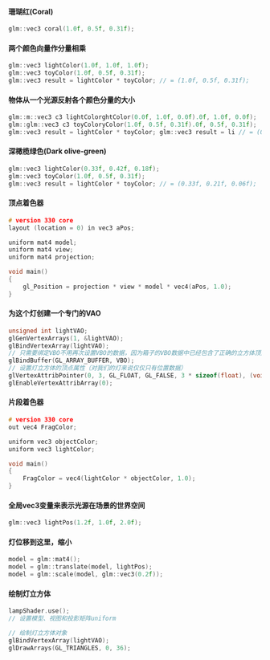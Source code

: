 #### 珊瑚红(Coral)
```c
glm::vec3 coral(1.0f, 0.5f, 0.31f);
```

#### 两个颜色向量作分量相乘
```c
glm::vec3 lightColor(1.0f, 1.0f, 1.0f);
glm::vec3 toyColor(1.0f, 0.5f, 0.31f);
glm::vec3 result = lightColor * toyColor; // = (1.0f, 0.5f, 0.31f);
```

#### 物体从一个光源反射各个颜色分量的大小
```c
glm::m::vec3 c3 lightColorghtColor(0.0f, 1.0f, 0.0f).0f, 1.0f, 0.0f);
glm::glm::vec3 c3 toyColoryColor(1.0f, 0.5f, 0.31f).0f, 0.5f, 0.31f);
glm::vec3 result = lightColor * toyColor; glm::vec3 result = li // = (0.0f, 0.5f, 0.0f);
```

#### 深橄榄绿色(Dark olive-green)
```c
glm::vec3 lightColor(0.33f, 0.42f, 0.18f);
glm::vec3 toyColor(1.0f, 0.5f, 0.31f);
glm::vec3 result = lightColor * toyColor; // = (0.33f, 0.21f, 0.06f);
```

#### 顶点着色器
```c
# version 330 core
layout (location = 0) in vec3 aPos;

uniform mat4 model;
uniform mat4 view;
uniform mat4 projection;

void main()
{
    gl_Position = projection * view * model * vec4(aPos, 1.0);
}
```

#### 为这个灯创建一个专门的VAO
```c
unsigned int lightVAO;
glGenVertexArrays(1, &lightVAO);
glBindVertexArray(lightVAO);
// 只需要绑定VBO不用再次设置VBO的数据，因为箱子的VBO数据中已经包含了正确的立方体顶点数据
glBindBuffer(GL_ARRAY_BUFFER, VBO);
// 设置灯立方体的顶点属性（对我们的灯来说仅仅只有位置数据）
glVertexAttribPointer(0, 3, GL_FLOAT, GL_FALSE, 3 * sizeof(float), (void*)0);
glEnableVertexAttribArray(0);
```

#### 片段着色器
```c
# version 330 core
out vec4 FragColor;

uniform vec3 objectColor;
uniform vec3 lightColor;

void main()
{
    FragColor = vec4(lightColor * objectColor, 1.0);
}
```

#### 全局vec3变量来表示光源在场景的世界空间
```c
glm::vec3 lightPos(1.2f, 1.0f, 2.0f);
```

#### 灯位移到这里，缩小
```c
model = glm::mat4();
model = glm::translate(model, lightPos);
model = glm::scale(model, glm::vec3(0.2f));
```

#### 绘制灯立方体
```c
lampShader.use();
// 设置模型、视图和投影矩阵uniform

// 绘制灯立方体对象
glBindVertexArray(lightVAO);
glDrawArrays(GL_TRIANGLES, 0, 36);
```

